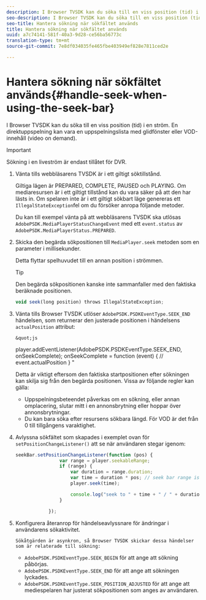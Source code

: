 ```yaml
---
description: I Browser TVSDK kan du söka till en viss position (tid) i en ström. En direktuppspelning kan vara en uppspelningslista med glidfönster eller VOD-innehåll (video on demand).
seo-description: I Browser TVSDK kan du söka till en viss position (tid) i en ström. En direktuppspelning kan vara en uppspelningslista med glidfönster eller VOD-innehåll (video on demand).
seo-title: Hantera sökning när sökfältet används
title: Hantera sökning när sökfältet används
uuid: a7c74141-581f-40a3-9d28-ce56ba56773c
translation-type: tm+mt
source-git-commit: 7e8df034035fe465fbe403949ef828e7811ced2e

---
```



# Hantera sökning när sökfältet används{#handle-seek-when-using-the-seek-bar}

I Browser TVSDK kan du söka till en viss position (tid) i en ström. En direktuppspelning kan vara en uppspelningslista med glidfönster eller VOD-innehåll (video on demand).

>[!IMPORTANT]
>
>Sökning i en liveström är endast tillåtet för DVR.

1. Vänta tills webbläsarens TVSDK är i ett giltigt söktillstånd.

   Giltiga lägen är PREPARED, COMPLETE, PAUSED och PLAYING. Om mediaresursen är i ett giltigt tillstånd kan du vara säker på att den har lästs in. Om spelaren inte är i ett giltigt sökbart läge genereras ett `IllegalStateException`fel om du försöker anropa följande metoder.

   Du kan till exempel vänta på att webbläsarens TVSDK ska utlösas `AdobePSDK.MediaPlayerStatusChangeEvent` med ett `event.status` av `AdobePSDK.MediaPlayerStatus.PREPARED`.

1. Skicka den begärda sökpositionen till `MediaPlayer.seek` metoden som en parameter i millisekunder.

   Detta flyttar spelhuvudet till en annan position i strömmen.

   >[!TIP]
   >
   >Den begärda sökpositionen kanske inte sammanfaller med den faktiska beräknade positionen.

   ```js
   void seek(long position) throws IllegalStateException;
   ```

1. Vänta tills Browser TVSDK utlöser `AdobePSDK.PSDKEventType.SEEK_END` händelsen, som returnerar den justerade positionen i händelsens `actualPosition` attribut:

       &quot;js
     player.addEventListener(AdobePSDK.PSDKEventType.SEEK_END, onSeekComplete);
       onSeekComplete = function (event) {
     // event.actualPosition
     }
     &quot;
     
     Detta är viktigt eftersom den faktiska startpositionen efter sökningen kan skilja sig från den begärda positionen. Vissa av följande regler kan gälla:
   
   * Uppspelningsbeteendet påverkas om en sökning, eller annan omplacering, slutar mitt i en annonsbrytning eller hoppar över annonsbrytningar.
   * Du kan bara söka efter resursens sökbara längd. För VOD är det från 0 till tillgångens varaktighet.

1. Avlyssna sökfältet som skapades i exemplet ovan för `setPositionChangeListener()` att se när användaren stegar igenom:

   ```js
   seekBar.setPositionChangeListener(function (pos) { 
                   var range = player.seekableRange; 
                   if (range) { 
                       var duration = range.duration; 
                       var time = duration * pos; // seek bar range is [0,1] 
                       player.seek(time); 
   
                       console.log("seek to " + time + " / " + duration); 
                   } 
   
               }); 
   ```

1. Konfigurera återanrop för händelseavlyssnare för ändringar i användarens sökaktivitet.

       Sökåtgärden är asynkron, så Browser TVSDK skickar dessa händelser som är relaterade till sökning:
   
   * `AdobePSDK.PSDKEventType.SEEK_BEGIN` för att ange att sökning påbörjas.
   * `AdobePSDK.PSDKEventType.SEEK_END` för att ange att sökningen lyckades.
   * `AdobePSDK.PSDKEventType.SEEK_POSITION_ADJUSTED` för att ange att mediespelaren har justerat sökpositionen som anges av användaren.

